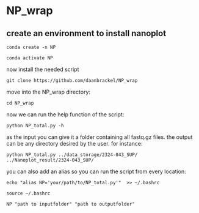 # NP_wrap

## create an environment to install nanoplot

```
conda create -n NP
```
```
conda activate NP
```

now install the needed script 
```
git clone https://github.com/daanbrackel/NP_wrap
```

move into the NP_wrap directory:
```
cd NP_wrap
```
now we can run the help function of the script:
```
python NP_total.py -h
```
as the input you can give it a folder containing all fastq.gz files. the output can be any directory desired by the user. for instance:

`python NP_total.py ../data_storage/2324-043_SUP/ ../Nanoplot_result/2324-043_SUP/`

you can also add an alias so you can run the script from every location:
```
echo "alias NP='your/path/to/NP_total.py'"  >> ~/.bashrc
```
```
source ~/.bashrc
```
```
NP "path to inputfolder" "path to outputfolder"
```
